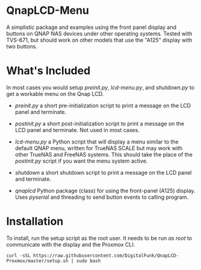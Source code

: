 # QnapLCD-Menu

A simplistic package and examples using the front panel display and buttons
on QNAP NAS devices under other operating systems. Tested with TVS-671,
but should work on other models that use the "A125" display with two buttons.

# What's Included

In most cases you would setup *preinit.py*, *lcd-menu.py*, and *shutdown.py* to get a workable menu on the Qnap LCD.

* *preinit.py* a short pre-initialization script to print a message on the LCD panel and terminate.

* *postinit.py* a short post-initialization script to print a message on the LCD panel and terminate. Not used in most cases.

* *lcd-menu.py* a Python script that will display a menu similar to the default QNAP menu, written for TrueNAS SCALE but may work with other TrueNAS and FreeNAS systems. This should take the place of the *postinit.py* script if you want the menu system active.

* *shutdown* a short shutdown script to print a message on the LCD panel and terminate.

* *qnaplcd* Python package (class) for using the front-panel (A125) display. Uses *pyserial* and threading to send button events to calling program.

# Installation

To install, run the setup script as the root user. It needs to be run *as root* to communicate with the display and the Proxmox CLI.

```
curl -sSL https://raw.githubusercontent.com/DigitalFunk/QnapLCD-Proxmox/master/setup.sh | sudo bash
```
